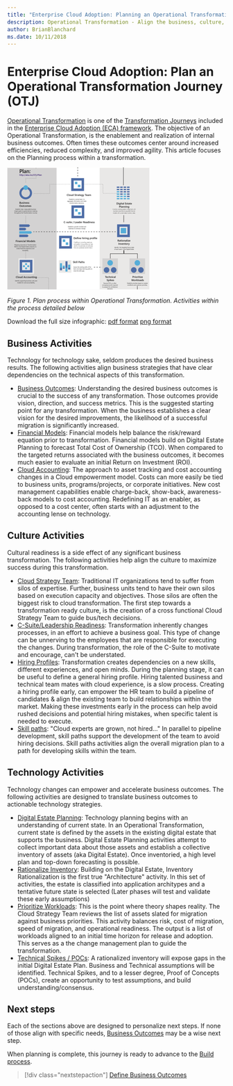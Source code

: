 ```yaml
---
title: "Enterprise Cloud Adoption: Planning an Operational Transformation"
description: Operational Transformation - Align the business, culture, and technical plans
author: BrianBlanchard
ms.date: 10/11/2018
---
```


# Enterprise Cloud Adoption: Plan an Operational Transformation Journey (OTJ)

[Operational Transformation](overview.md) is one of the [Transformation Journeys](../overview.md) included in the [Enterprise Cloud Adoption (ECA) framework](../../overview.md). The objective of an Operational Transformation, is the enablement and realization of internal business outcomes. Often times these outcomes center around increased efficiencies, reduced complexity, and improved agility. This article focuses on the Planning process within a transformation.

![Plan process within Operational Transformation](../../_images/operational-transformation-plan.png)

*Figure 1. Plan process within Operational Transformation. Activities within the process detailed below*

Download the full size infographic: [pdf format](../../_images/operational-transformation-infographic.png) [png format](../../_images/operational-transformation-infographic.pdf)

## Business Activities

Technology for technology sake, seldom produces the desired business results. The following activities align business strategies that have clear dependencies on the technical aspects of this transformation.

* [Business Outcomes](../../business-strategy/business-outcomes/overview.md): Understanding the desired business outcomes is crucial to the success of any transformation. Those outcomes provide vision, direction, and success metrics. This is the suggested starting point for any transformation. When the business establishes a clear vision for the desired improvements, the likelihood of a successful migration is significantly increased.
* [Financial Models](../../business-strategy/financial-models.md): Financial models help balance the risk/reward equation prior to transformation. Financial models build on Digital Estate Planning to forecast Total Cost of Ownership (TCO). When compared to the targeted returns associated with the business outcomes, it becomes much easier to evaluate an initial Return on Investment (ROI).
* [Cloud Accounting](../../business-strategy/cloud-accounting.md): The approach to asset tracking and cost accounting changes in a Cloud empowerment model. Costs can more easily be tied to business units, programs/projects, or corporate initiatives. New cost management capabilities enable charge-back, show-back, awareness-back models to cost accounting. Redefining IT as an enabler, as opposed to a cost center, often starts with an adjustment to the accounting lense on technology.

## Culture Activities

Cultural readiness is a side effect of any significant business transformation. The following activities help align the culture to maximize success during this transformation.

* [Cloud Strategy Team](../../culture-strategy/what-is-a-cloud-strategy-team.md): Traditional IT organizations tend to suffer from silos of expertise. Further, business units tend to have their own silos based on execution capacity and objectives. Those silos are often the biggest risk to cloud transformation. The first step towards a transformation ready culture, is the creation of a cross functional Cloud Strategy Team to guide bus/tech decisions.
* [C-Suite/Leadership Readiness](../../culture-strategy/c-suite-readiness.md): Transformation inherently changes processes, in an effort to achieve a business goal. This type of change can be unnerving to the employees that are responsible for executing the changes. During transformation, the role of the C-Suite to motivate and encourage, can't be understated.
* [Hiring Profiles](../../culture-strategy/hiring-profiles.md): Transformation creates dependencies on a new skills, different experiences, and open minds. During the planning stage, it can be useful to define a general hiring profile. Hiring talented business and technical team mates with cloud experience, is a slow process. Creating a hiring profile early, can empower the HR team to build a pipeline of candidates & align the existing team to build relationships within the market. Making these investments early in the process can help avoid rushed decisions and potential hiring mistakes, when specific talent is needed to execute.
* [Skill paths](../../culture-strategy/skills-readiness-path.md): "Cloud experts are grown, not hired..." In parallel to pipeline development, skill paths support the development of the team to avoid hiring decisions. Skill paths activities align the overall migration plan to a path for developing skills within the team.

## Technology Activities

Technology changes can empower and accelerate business outcomes. The following activities are designed to translate business outcomes to actionable technology strategies.

* [Digital Estate Planning](../../digital-estate/overview.md): Technology planning begins with an understanding of current state. In an Operational Transformation, current state is defined by the assets in the existing digital estate that supports the business. Digital Estate Planning activities attempt to collect important data about those assets and establish a collective inventory of assets (aka Digital Estate). Once inventoried, a high level plan and top-down forecasting is possible.
* [Rationalize Inventory](../../digital-estate/rationalize.md): Building on the Digital Estate, Inventory Rationalization is the first true "Architecture" activity. In this set of activities, the estate is classified into application architypes and a tentative future state is selected (Later phases will test and validate these early assumptions)
* [Prioritize Workloads](../../migration/plan/prioritize-workloads.md): This is the point where theory shapes reality. The Cloud Strategy Team reviews the list of assets slated for migration against business priorities. This activity balances risk, cost of migration, speed of migration, and operational readiness. The output is a list of workloads aligned to an initial time horizon for release and adoption. This serves as a the change management plan to guide the transformation.
* [Technical Spikes / POCs](../../migration/plan/technical-spike-poc.md): A rationalized inventory will expose gaps in the initial Digital Estate Plan. Business and Technical assumptions will be identified. Technical Spikes, and to a lesser degree, Proof of Concepts (POCs), create an opportunity to test assumptions, and build understanding/consensus.

## Next steps

Each of the sections above are designed to personalize next steps. If none of those align with specific needs, [Business Outcomes](../../business-strategy/business-outcomes/overview.md) may be a wise next step.

When planning is complete, this journey is ready to advance to the [Build process](build.md).

> [!div class="nextstepaction"]
> [Define Business Outcomes](../../business-strategy/business-outcomes/overview.md)